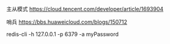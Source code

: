 主从模式
https://cloud.tencent.com/developer/article/1693904

哨兵
https://bbs.huaweicloud.com/blogs/150712

redis-cli -h 127.0.0.1 -p 6379 -a myPassword